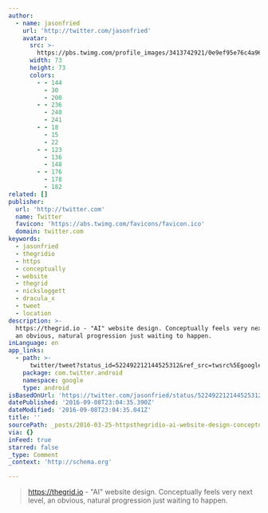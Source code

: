 ```yaml
---
author:
  - name: jasonfried
    url: 'http://twitter.com/jasonfried'
    avatar:
      src: >-
        https://pbs.twimg.com/profile_images/3413742921/0e9ef95e76c4a965b9b177fa2267d6c1_bigger.png
      width: 73
      height: 73
      colors:
        - - 144
          - 30
          - 200
        - - 236
          - 240
          - 241
        - - 18
          - 15
          - 22
        - - 123
          - 136
          - 148
        - - 176
          - 178
          - 182
related: []
publisher:
  url: 'http://twitter.com'
  name: Twitter
  favicon: 'https://abs.twimg.com/favicons/favicon.ico'
  domain: twitter.com
keywords:
  - jasonfried
  - thegridio
  - https
  - conceptually
  - website
  - thegrid
  - nicksloggett
  - dracula_x
  - tweet
  - location
description: >-
  https://thegrid.io - "AI" website design. Conceptually feels very next level,
  an obvious, natural progression just waiting to happen.
inLanguage: en
app_links:
  - path: >-
      twitter/tweet?status_id=522492212144525312&ref_src=twsrc%5Egoogle%7Ctwcamp%5Eandroidseo%7Ctwgr%5Estatus%7Ctwterm%5E522492212144525312
    package: com.twitter.android
    namespace: google
    type: android
isBasedOnUrl: 'https://twitter.com/jasonfried/status/522492212144525312'
datePublished: '2016-09-08T23:04:35.390Z'
dateModified: '2016-09-08T23:04:35.041Z'
title: ''
sourcePath: _posts/2016-03-25-httpsthegridio-ai-website-design-conceptually-feels.md
via: {}
inFeed: true
starred: false
_type: Comment
_context: 'http://schema.org'

---
```

> https://thegrid.io - "AI" website design. Conceptually feels very next level, an obvious, natural progression just waiting to happen.